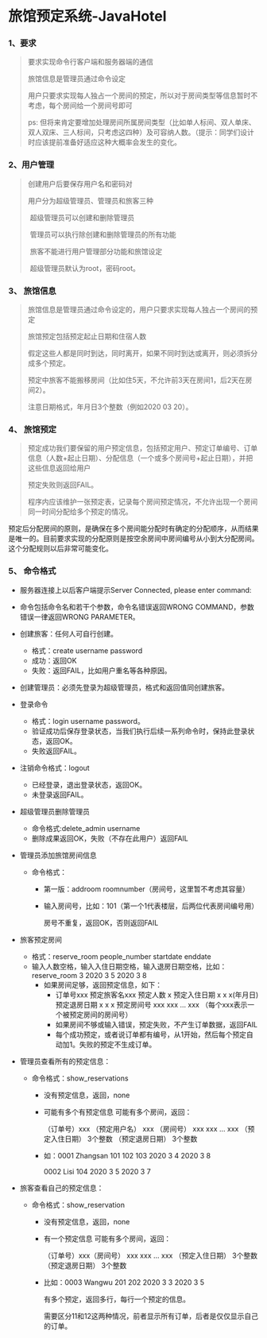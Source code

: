 # 旅馆预定系统-JavaHotel

### 1、要求

> 要求实现命令行客户端和服务器端的通信
>
> 旅馆信息是管理员通过命令设定
>
> 用户只要求实现每人独占一个房间的预定，所以对于房间类型等信息暂时不考虑，每个房间给一个房间号即可
>
> ps: 但将来肯定要增加处理房间所属房间类型（比如单人标间、双人单床、双人双床、三人标间，只考虑这四种）及可容纳人数。（提示：同学们设计时应该提前准备好适应这种大概率会发生的变化。

### 2、用户管理

> 创建用户后要保存用户名和密码对
>
> 用户分为超级管理员、管理员和旅客三种
>
> ​	超级管理员可以创建和删除管理员
>
> ​	管理员可以执行除创建和删除管理员的所有功能
>
> ​	旅客不能进行用户管理部分功能和旅馆设定
>
> ​	超级管理员默认为root，密码root。

### 3、 旅馆信息

> 旅馆信息是管理员通过命令设定的，用户只要求实现每人独占一个房间的预定
>
> 旅馆预定包括预定起止日期和住宿人数
>
> 假定这些人都是同时到达，同时离开，如果不同时到达或离开，则必须拆分成多个预定。
>
> 预定中旅客不能搬移房间（比如住5天，不允许前3天在房间1，后2天在房间2）。
>
> 注意日期格式，年月日3个整数（例如2020 03 20）。

### 4、 旅馆预定

> 预定成功我们要保留的用户预定信息，包括预定用户、预定订单编号、订单信息（人数+起止日期）、分配信息（一个或多个房间号+起止日期），并把这些信息返回给用户
>
> 预定失败则返回FAIL。
>
> 程序内应该维护一张预定表，记录每个房间预定情况，不允许出现一个房间同一时间分配给多个预定的情况。

预定后分配房间的原则，是确保在多个房间能分配时有确定的分配顺序，从而结果是唯一的。目前要求实现的分配原则是按空余房间中房间编号从小到大分配房间。这个分配规则以后非常可能变化。

### 5、 命令格式

+ 服务器连接上以后客户端提示Server Connected, please enter command:

+ 命令包括命令名和若干个参数，命令名错误返回WRONG COMMAND，参数错误一律返回WRONG PARAMETER。

+ 创建旅客：任何人可自行创建。

  + 格式：create username password
  + 成功：返回OK
  + 失败：返回FAIL，比如用户重名等各种原因。

+ 创建管理员：必须先登录为超级管理员，格式和返回值同创建旅客。

+ 登录命令

  + 格式：login username password。
  + 验证成功后保存登录状态，当我们执行后续一系列命令时，保持此登录状态，返回OK。
  + 失败返回FAIL。

+ 注销命令格式：logout

  + 已经登录，退出登录状态，返回OK。
  + 未登录返回FAIL。

+ 超级管理员删除管理员

  + 命令格式:delete_admin username 
  + 删除成果返回OK，失败（不存在此用户）返回FAIL

+ 管理员添加旅馆房间信息

  + 命令格式：

    + 第一版：addroom roomnumber（房间号，这里暂不考虑其容量）

    + 输入房间号，比如：101（第一个1代表楼层，后两位代表房间编号用）

      房号不重复，返回OK，否则返回FAIL

+ 旅客预定房间

  + 格式：reserve_room people_number startdate enddate
  + 输入人数空格，输入入住日期空格，输入退房日期空格，比如： reserve_room 3 2020 3 5 2020 3 8
    + 如果房间足够，返回预定信息，如下：
      + 订单号xxx 预定旅客名xxx 预定人数 x 预定入住日期 x x x(年月日) 预定退房日期 x x x 预定房间号 xxx xxx … xxx （每个xxx表示一个被预定房间的房间号）
      + 如果房间不够或输入错误，预定失败，不产生订单数据，返回FAIL
      + 每个成功预定，或者说订单都有编号，从1开始，然后每个预定自动加1。失败的预定不生成订单。 

+ 管理员查看所有的预定信息：

  + 命令格式：show_reservations

    + 没有预定信息，返回，none

    + 可能有多个有预定信息 可能有多个房间，返回：

      （订单号）xxx （预定用户名） xxx （房间号） xxx xxx … xxx  （预定入住日期） 3个整数 （预定退房日期） 3个整数

    + 如：0001 Zhangsan 101 102 103 2020 3 4 2020 3 8

      0002 Lisi 104 2020 3 5 2020 3 7

+ 旅客查看自己的预定信息：

  + 命令格式：show_reservation

    + 没有预定信息，返回，none

    + 有一个预定信息 可能有多个房间，返回：

      （订单号）xxx（房间号） xxx xxx … xxx  （预定入住日期） 3个整数 （预定退房日期） 3个整数

    + 比如：0003 Wangwu 201 202 2020 3 3 2020 3 5

      有多个预定，返回多行，每行一个预定的信息。

      需要区分11和12这两种情况，前者显示所有订单，后者是仅仅显示自己的订单。